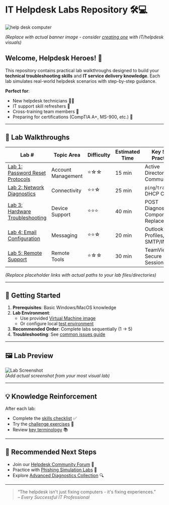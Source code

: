 # IT Helpdesk Labs Repository 🛠️💻

![help desk computer](https://github.com/user-attachments/assets/ac8c29f0-6dd3-4613-acce-f92135632811)


*(Replace with actual banner image - consider [creating one](https://www.canva.com/) with IT/helpdesk visuals)*

## Welcome, Helpdesk Heroes! 👋

This repository contains practical lab walkthroughs designed to build your **technical troubleshooting skills** and **IT service delivery knowledge**. Each lab simulates real-world helpdesk scenarios with step-by-step guidance.

**Perfect for**:
- New helpdesk technicians 🧑‍💻
- IT support skill refreshers 🔄
- Cross-training team members 🤝
- Preparing for certifications (CompTIA A+, MS-900, etc.) 📜

---

## 🧪 Lab Walkthroughs

| Lab # | Topic Area | Difficulty | Estimated Time | Key Skills Practiced |
|-------|------------|------------|----------------|----------------------|
| [Lab 1: Password Reset Protocols](link-to-lab1) | Account Management | ⭐☆☆ | 15 min | Active Directory, User Communication |
| [Lab 2: Network Diagnostics](link-to-lab2) | Connectivity | ⭐⭐☆ | 25 min | `ping`/`tracert`, DHCP Checks |
| [Lab 3: Hardware Troubleshooting](link-to-lab3) | Device Support | ⭐⭐⭐ | 40 min | POST Diagnostics, Component Replacement |
| [Lab 4: Email Configuration](link-to-lab4) | Messaging | ⭐⭐☆ | 20 min | Outlook Profiles, SMTP/IMAP |
| [Lab 5: Remote Support](link-to-lab5) | Remote Tools | ⭐☆☆ | 30 min | TeamViewer, Secure Sessions |

*(Replace placeholder links with actual paths to your lab files/directories)*

---

## 🏁 Getting Started
1. **Prerequisites**: Basic Windows/MacOS knowledge
2. **Lab Environment**:
   - Use provided [Virtual Machine image](link-to-vm)
   - Or configure local [test environment](link-to-setup-guide)
3. **Recommended Order**: Complete labs sequentially (1 → 5)
4. **Troubleshooting**: See [common issues guide](link-to-troubleshooting)

---

## 🖼️ Lab Preview
![Lab Screenshot](https://via.placeholder.com/800x450/0d1117/00ffae?text=Sample+Lab+Interface)  
*(Add actual screenshot from your most visual lab)*

---

## 💡 Knowledge Reinforcement
After each lab:
- Complete the [skills checklist](link-to-checklist) ✅
- Try the [challenge exercises](link-to-challenges) 🚀
- Review [key terminology](link-to-glossary) 📚

---

## 🚀 Recommended Next Steps
- Join our [Helpdesk Community Forum](link-to-forum) 💬
- Practice with [Phishing Simulation Labs](link-to-security-labs) 🎣
- Explore [Advanced Diagnostics Collection](link-to-advanced-lab) 🔍

---

> “The helpdesk isn't just fixing computers - it's fixing experiences.”  
> *– Every Successful IT Professional*
